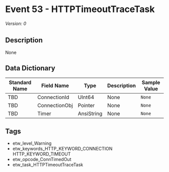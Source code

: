 # Event 53 - HTTPTimeoutTraceTask
###### Version: 0

## Description
None

## Data Dictionary
|Standard Name|Field Name|Type|Description|Sample Value|
|---|---|---|---|---|
|TBD|ConnectionId|UInt64|None|`None`|
|TBD|ConnectionObj|Pointer|None|`None`|
|TBD|Timer|AnsiString|None|`None`|

## Tags
* etw_level_Warning
* etw_keywords_HTTP_KEYWORD_CONNECTION HTTP_KEYWORD_TIMEOUT
* etw_opcode_ConnTimedOut
* etw_task_HTTPTimeoutTraceTask